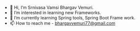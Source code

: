 - 👋 Hi, I’m Srnivasa Vamsi Bhargav Vemuri.
- 👀 I’m interested in learning new Frameworks.
- 🌱 I’m currently learning Spring tools, Spring Boot Frame work.
- 📫 How to reach me - bhargavvemuri77@gmail.com

<!---
vsv007/vsv007 is a ✨ special ✨ repository because its `README.md` (this file) appears on your GitHub profile.
You can click the Preview link to take a look at your changes.
--->
